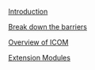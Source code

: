 [Introduction](https://github.com/ericschan/open-icom/wiki/Introduction) 

[Break down the barriers](https://github.com/ericschan/open-icom/wiki/Breaking-down-the-barriers)

[Overview of ICOM](https://github.com/ericschan/open-icom/wiki/Overview-of-ICOM)

[Extension Modules](https://github.com/ericschan/open-icom/wiki/Extension-Modules)

